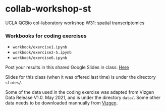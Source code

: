 # collab-workshop-st
UCLA QCBio col-laboratory workshop W31: spatial transcriptomics

### Workbooks for coding exercises
- `workbook/exercise1.ipynb`
- `workbook/exercise2-5.ipynb`
- `workbook/exercise6.ipynb`



Post your results in this shared Google Slides in class: 
[Here](https://docs.google.com/presentation/d/1BJO6ZToXpIzHMMmAR_KNxkT_eZfUxVDnEAvDalDcbEo/edit?usp=sharing)

Slides for this class (when it was offered last time) is under the directory `slides/`.

Some of the data used in the coding exercise was adapted from Vizgen Data Release V1.0. May 2021, and is under the directory `data/`. Some other data needs to be downloaded mannually from [Vizgen](https://info.vizgen.com/mouse-brain-map).


